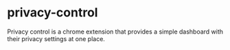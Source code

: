 # privacy-control
Privacy control is a chrome extension that provides a simple dashboard with their privacy settings at one place.
